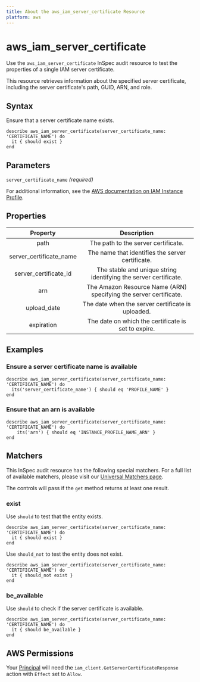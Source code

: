 ```yaml
---
title: About the aws_iam_server_certificate Resource
platform: aws
---
```


# aws_iam_server_certificate

Use the `aws_iam_server_certificate` InSpec audit resource to test the properties of a single IAM server certificate.

This resource retrieves information about the specified server certificate, including the server certificate's path, GUID, ARN, and role.

## Syntax

Ensure that a server certificate name exists.

    describe aws_iam_server_certificate(server_certificate_name: 'CERTIFICATE_NAME') do
      it { should exist }
    end

## Parameters

`server_certificate_name` _(required)_

For additional information, see the [AWS documentation on IAM Instance Profile](https://docs.aws.amazon.com/AWSCloudFormation/latest/UserGuide/aws-resource-iam-instanceprofile.html).

## Properties

| Property | Description|
| :---: | :---: |
| path | The path to the server certificate. |
| server_certificate_name | The name that identifies the server certificate. |
| server_certificate_id | The stable and unique string identifying the server certificate. |
| arn | The Amazon Resource Name (ARN) specifying the server certificate. |
| upload_date | The date when the server certificate is uploaded. |
| expiration | The date on which the certificate is set to expire. |

## Examples

### Ensure a server certificate name is available

    describe aws_iam_server_certificate(server_certificate_name: 'CERTIFICATE_NAME') do
      its('server_certificate_name') { should eq 'PROFILE_NAME' }
    end

### Ensure that an arn is available
    describe aws_iam_server_certificate(server_certificate_name: 'CERTIFICATE_NAME') do
        its('arn') { should eq 'INSTANCE_PROFILE_NAME_ARN' }
    end

## Matchers

This InSpec audit resource has the following special matchers. For a full list of available matchers, please visit our [Universal Matchers page](https://www.inspec.io/docs/reference/matchers/).

The controls will pass if the `get` method returns at least one result.

### exist

Use `should` to test that the entity exists.

    describe aws_iam_server_certificate(server_certificate_name: 'CERTIFICATE_NAME') do
      it { should exist }
    end

Use `should_not` to test the entity does not exist.

    describe aws_iam_server_certificate(server_certificate_name: 'CERTIFICATE_NAME') do
      it { should_not exist }
    end

### be_available

Use `should` to check if the server certificate is available.

    describe aws_iam_server_certificate(server_certificate_name: 'CERTIFICATE_NAME') do
      it { should be_available }
    end

## AWS Permissions

Your [Principal](https://docs.aws.amazon.com/IAM/latest/UserGuide/intro-structure.html#intro-structure-principal) will need the `iam_client.GetServerCertificateResponse` action with `Effect` set to `Allow`.
